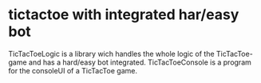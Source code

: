 # tictactoe with integrated har/easy bot

TicTacToeLogic is a library wich handles the whole logic of the TicTacToe-game and has a hard/easy bot integrated.
TicTacToeConsole is a program for the consoleUI of a TicTacToe game.
